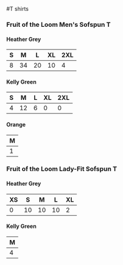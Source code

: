 #T shirts

### Fruit of the Loom Men's Sofspun T

#### Heather Grey

| S | M | L | XL | 2XL |
|---|---|---|----|-----|
| 8 |34 | 20| 10| 4|

#### Kelly Green

| S | M | L | XL | 2XL |
|---|---|---|----|-----|
| 4 | 12| 6| 0| 0|

#### Orange

| M |
|---|
| 1 |


### Fruit of the Loom Lady-Fit Sofspun T


#### Heather Grey

| XS | S | M | L | XL |
|---|---|---|----|----|
| 0 | 10 | 10| 10| 2 |

#### Kelly Green

| M |
|---|
| 4 |
